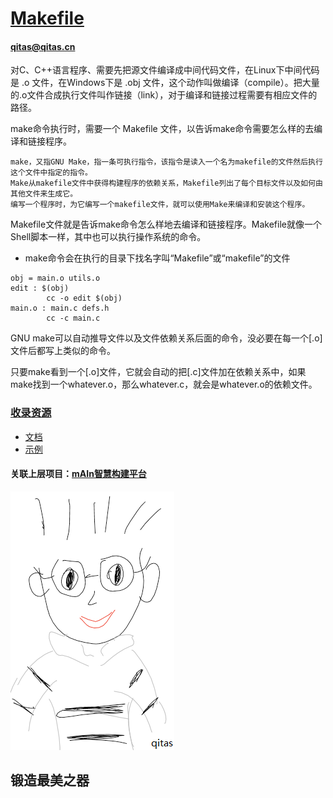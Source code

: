 ﻿# [Makefile](https://github.com/qitas/makefile) 
#### qitas@qitas.cn

对C、C++语言程序、需要先把源文件编译成中间代码文件，在Linux下中间代码是 .o 文件，在Windows下是 .obj 文件，这个动作叫做编译（compile）。把大量的.o文件合成执行文件叫作链接（link），对于编译和链接过程需要有相应文件的路径。

 make命令执行时，需要一个 Makefile 文件，以告诉make命令需要怎么样的去编译和链接程序。
```
make，又指GNU Make，指一条可执行指令，该指令是读入一个名为makefile的文件然后执行这个文件中指定的指令。
Make从makefile文件中获得构建程序的依赖关系，Makefile列出了每个目标文件以及如何由其他文件来生成它。 
编写一个程序时，为它编写一个makefile文件，就可以使用Make来编译和安装这个程序。
```
 Makefile文件就是告诉make命令怎么样地去编译和链接程序。Makefile就像一个Shell脚本一样，其中也可以执行操作系统的命令。

* make命令会在执行的目录下找名字叫“Makefile”或“makefile”的文件

```
obj = main.o utils.o 
edit : $(obj)
        cc -o edit $(obj)
main.o : main.c defs.h
        cc -c main.c
```
GNU make可以自动推导文件以及文件依赖关系后面的命令，没必要在每一个[.o]文件后都写上类似的命令。

只要make看到一个[.o]文件，它就会自动的把[.c]文件加在依赖关系中，如果make找到一个whatever.o，那么whatever.c，就会是whatever.o的依赖文件。

### [收录资源](qitas/) 

* [文档](docs/) 
* [示例](demo/) 

#### 关联上层项目：[mAIn智慧构建平台](https://github.com/Qitas/mAIn) 

[![sites](qitas/qitas.png)](http://www.qitas.cn)
## 锻造最美之器
